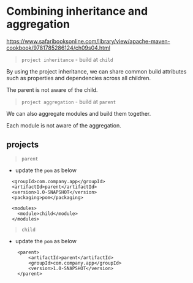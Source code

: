# Combining inheritance and aggregation

https://www.safaribooksonline.com/library/view/apache-maven-cookbook/9781785286124/ch09s04.html

> `project inheritance` - build at `child`

By using the project inheritance, we can share common build attributes such as properties and dependencies across all children.

The parent is not aware of the child.

> `project aggregation` - build at `parent`

We can also aggregate modules and build them together.

Each module is not aware of the aggregation.

## projects

> `parent`

- update the `pom` as below

```
  <groupId>com.company.app</groupId>
  <artifactId>parent</artifactId>
  <version>1.0-SNAPSHOT</version>
  <packaging>pom</packaging>

  <modules>
    <module>child</module>
  </modules>
```

> `child`

- update the `pom` as below

```
    <parent>
        <artifactId>parent</artifactId>
        <groupId>com.company.app</groupId>
        <version>1.0-SNAPSHOT</version>
    </parent>
```
